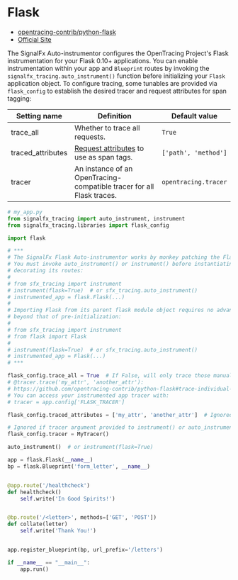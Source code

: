 # Flask

- [opentracing-contrib/python-flask](https://github.com/opentracing-contrib/python-flask)
- [Official Site](http://flask.pocoo.org)

The SignalFx Auto-instrumentor configures the OpenTracing Project's Flask instrumentation for your Flask 0.10+
applications.  You can enable instrumentation within your app and `Blueprint` routes by invoking the
`signalfx_tracing.auto_instrument()` function before initializing your `Flask` application object.
To configure tracing, some tunables are provided via `flask_config` to establish the desired tracer and
request attributes for span tagging:

| Setting name | Definition | Default value |
| -------------|------------|---------------|
| trace_all | Whether to trace all requests. | `True` |
| traced_attributes | [Request attributes](http://flask.pocoo.org/docs/1.0/api/#flask.Request) to use as span tags. | `['path', 'method']` |
| tracer | An instance of an OpenTracing-compatible tracer for all Flask traces. | `opentracing.tracer` |

```python
# my_app.py
from signalfx_tracing import auto_instrument, instrument
from signalfx_tracing.libraries import flask_config

import flask

# ***
# The SignalFx Flask Auto-instrumentor works by monkey patching the Flask.__init__() method.
# You must invoke auto_instrument() or instrument() before instantiating your app and
# decorating its routes:
#
# from sfx_tracing import instrument
# instrument(flask=True)  # or sfx_tracing.auto_instrument()
# instrumented_app = flask.Flask(...)
#
# Importing Flask from its parent flask module object requires no advanced instrumentation
# beyond that of pre-initialization:
#
# from sfx_tracing import instrument
# from flask import Flask
#
# instrument(flask=True)  # or sfx_tracing.auto_instrument()
# instrumented_app = Flask(...)
# ***

flask_config.trace_all = True  # If False, will only trace those manually decorated with
# @tracer.trace('my_attr', 'another_attr'):
# https://github.com/opentracing-contrib/python-flask#trace-individual-requests
# You can access your instrumented app tracer with:
# tracer = app.config['FLASK_TRACER']

flask_config.traced_attributes = ['my_attr', 'another_attr']  # Ignored if flask_config.trace_all is False.

# Ignored if tracer argument provided to instrument() or auto_instrument()
flask_config.tracer = MyTracer()

auto_instrument()  # or instrument(flask=True)

app = flask.Flask(__name__)
bp = flask.Blueprint('form_letter', __name__)


@app.route('/healthcheck')
def healthcheck()
    self.write('In Good Spirits!')


@bp.route('/<letter>', methods=['GET', 'POST'])
def collate(letter)
    self.write('Thank You!')


app.register_blueprint(bp, url_prefix='/letters')

if __name__ == "__main__":
    app.run()
```
